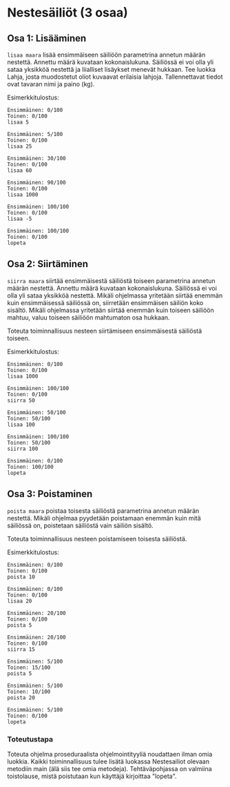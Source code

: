 # Nestesäiliöt (3 osaa)

## Osa 1: Lisääminen

```lisaa maara``` lisää ensimmäiseen säiliöön parametrina annetun määrän nestettä. 
Annettu määrä kuvataan kokonaislukuna.
Säiliössä ei voi olla yli sataa yksikköä nestettä ja liialliset lisäykset menevät hukkaan.
Tee luokka Lahja, josta muodostetut oliot kuvaavat erilaisia lahjoja. 
Tallennettavat tiedot ovat tavaran nimi ja paino (kg).

Esimerkkitulostus:

```
Ensimmäinen: 0/100
Toinen: 0/100
lisaa 5

Ensimmäinen: 5/100
Toinen: 0/100
lisaa 25

Ensimmäinen: 30/100
Toinen: 0/100
lisaa 60

Ensimmäinen: 90/100
Toinen: 0/100
lisaa 1000

Ensimmäinen: 100/100
Toinen: 0/100
lisaa -5

Ensimmäinen: 100/100
Toinen: 0/100
lopeta
```
 
## Osa 2: Siirtäminen

```siirra maara``` siirtää ensimmäisestä säiliöstä toiseen parametrina annetun määrän nestettä.
Annettu määrä kuvataan kokonaislukuna. Säiliössä ei voi olla yli sataa yksikköä nestettä. 
Mikäli ohjelmassa yritetään siirtää enemmän kuin ensimmäisessä säiliössä on, 
siirretään ensimmäisen säiliön koko sisältö. 
Mikäli ohjelmassa yritetään siirtää enemmän kuin toiseen säiliöön mahtuu, 
valuu toiseen säiliöön mahtumaton osa hukkaan.

Toteuta toiminnallisuus nesteen siirtämiseen ensimmäisestä säiliöstä toiseen.

Esimerkkitulostus:

```
Ensimmäinen: 0/100
Toinen: 0/100
lisaa 1000

Ensimmäinen: 100/100
Toinen: 0/100
siirra 50

Ensimmäinen: 50/100
Toinen: 50/100
lisaa 100

Ensimmäinen: 100/100
Toinen: 50/100
siirra 100

Ensimmäinen: 0/100
Toinen: 100/100
lopeta
```

## Osa 3: Poistaminen

```poista maara``` poistaa toisesta säiliöstä parametrina annetun määrän nestettä. 
Mikäli ohjelmaa pyydetään poistamaan enemmän kuin mitä säiliössä on, 
poistetaan säiliöstä vain säiliön sisältö.

Toteuta toiminnallisuus nesteen poistamiseen toisesta säiliöstä.

Esimerkkitulostus:

```
Ensimmäinen: 0/100
Toinen: 0/100
poista 10

Ensimmäinen: 0/100
Toinen: 0/100
lisaa 20

Ensimmäinen: 20/100
Toinen: 0/100
poista 5

Ensimmäinen: 20/100
Toinen: 0/100
siirra 15

Ensimmäinen: 5/100
Toinen: 15/100
poista 5

Ensimmäinen: 5/100
Toinen: 10/100
poista 20

Ensimmäinen: 5/100
Toinen: 0/100
lopeta
```

### Toteutustapa

Toteuta ohjelma proseduraalista ohjelmointityyliä noudattaen ilman omia luokkia. 
Kaikki toiminnallisuus tulee lisätä luokassa Nestesailiot olevaan metodiin main (älä siis tee omia metodeja). 
Tehtäväpohjassa on valmiina toistolause, mistä poistutaan kun käyttäjä kirjoittaa "lopeta".


